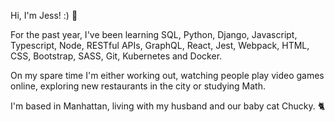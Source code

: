 Hi, I'm Jess! :) 👾

For the past year, I've been learning SQL, Python, Django, Javascript, Typescript, Node, RESTful APIs, GraphQL, React, Jest, Webpack, HTML, CSS, Bootstrap, SASS, Git, Kubernetes and Docker.

On my spare time I'm either working out, watching people play video games online, exploring new restaurants in the city or studying Math.

I'm based in Manhattan, living with my husband and our baby cat Chucky. 🐈


